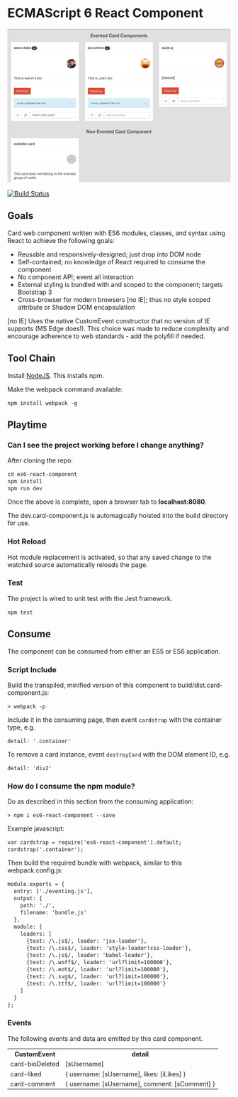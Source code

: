 # ECMAScript 6 React Component

![Image](screenshot_mini.jpg?raw=true "screenshot")

[![Build Status](https://travis-ci.org/aaronkaka/es6-react-component.svg?branch=master)](https://travis-ci.org/aaronkaka/es6-react-component)

## Goals

Card web component written with ES6 modules, classes, and syntax using React to achieve the following goals:

- Reusable and responsively-designed; just drop into DOM node
- Self-contained; no knowledge of React required to consume the component
- No component API; event all interaction
- External styling is bundled with and scoped to the component; targets Bootstrap 3
- Cross-browser for modern browsers [no IE]; thus no style scoped attribute or Shadow DOM encapsulation

[no IE] Uses the native CustomEvent constructor that no version of IE supports (MS Edge does!). This choice was made to 
reduce complexity and encourage adherence to web standards - add the polyfill if needed.

## Tool Chain

Install [NodeJS](http://nodejs.org/download/). This installs npm.

Make the webpack command available:

    npm install webpack -g

## Playtime

### Can I see the project working before I change anything?

After cloning the repo:

    cd es6-react-component
    npm install
    npm run dev

Once the above is complete, open a browser tab to **localhost:8080**.

The dev.card-component.js is automagically hoisted into the build directory for use.

### Hot Reload

Hot module replacement is activated, so that any saved change to the watched source automatically reloads the page.

### Test

The project is wired to unit test with the Jest framework.

    npm test

## Consume

The component can be consumed from either an ES5 or ES6 application.
     
### Script Include

Build the transpiled, minified version of this component to build/dist.card-component.js:

    > webpack -p
    
Include it in the consuming page, then event `cardstrap` with the container type, e.g.

    detail: '.container'
    
To remove a card instance, event `destroyCard` with the DOM element ID, e.g.

    detail: 'div2'

### How do I consume the npm module?

Do as described in this section from the consuming application:
     
    > npm i es6-react-component --save

Example javascript:

    var cardstrap = require('es6-react-component').default;
    cardstrap('.container');
    
Then build the required bundle with webpack, similar to this webpack.config.js:

    module.exports = {
      entry: ['./eventing.js'],
      output: {
        path: './',
        filename: 'bundle.js'
      },
      module: {
        loaders: [
          {test: /\.js$/, loader: 'jsx-loader'},
          {test: /\.css$/, loader: 'style-loader!css-loader'},
          {test: /\.js$/, loader: 'babel-loader'},
          {test: /\.woff$/, loader: 'url?limit=100000'},
          {test: /\.eot$/, loader: 'url?limit=100000'},
          {test: /\.svg$/, loader: 'url?limit=100000'},
          {test: /\.ttf$/, loader: 'url?limit=100000'}
        ]
      }
    };
    
### Events

The following events and data are emitted by this card component.

<table>
    <tr>
        <th>CustomEvent</th><th>detail</th>
    </tr>
    <tr>
        <td>card-bioDeleted</td><td>[sUsername]</td>
    </tr>
    <tr>
        <td>card-liked</td><td>{ username: [sUsername], likes: [iLikes] }</td>
    </tr>
    <tr>
        <td>card-comment</td><td>{ username: [sUsername], comment: [sComment] }</td>
    </tr>
</table>